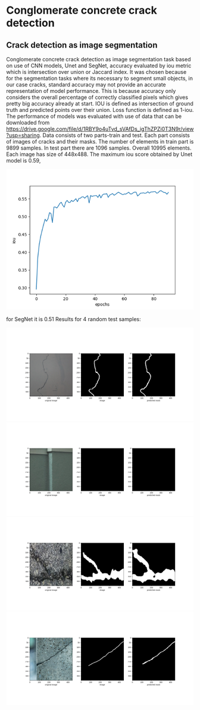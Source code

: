 # Conglomerate concrete crack detection
## Crack detection as image segmentation


Conglomerate concrete crack detection as image segmentation task based on use of CNN models, Unet and SegNet, accuracy evaluated by iou metric which is intersection over union or Jaccard index. It was chosen because for  the segmentation tasks where its necessary to segment small objects, in our case cracks,  standard accuracy may not provide an accurate representation of model performance. This is because accuracy only considers the overall percentage of correctly classified pixels which gives pretty big accuracy already at start. IOU is defined as intersection of ground truth and predicted points over their union. Loss function is defined as 1-iou. The performance of models was evaluated with use of data that can be downloaded from https://drive.google.com/file/d/1RBY9o4uTvd_sVAfDs_igThZPZi0T3N9r/view?usp=sharing. Data consists of two parts-train and test. Each part consists of images of cracks and their masks. The number of elements in train part is 9899 samples. In test part there are 1096 samples. Overall 10995 elements. Each image has size of 448x488. The maximum iou score obtained by Unet model is 0.59, 

![alt text](./img/test_accuracy.png)

for SegNet it is 0.51
Results for 4 random test samples:

![alt text](./img/predicted4.png)
![alt text](./img/predicted5.png)
![alt text](./img/predicted8.png)
![alt text](./img/predicted9.png)




